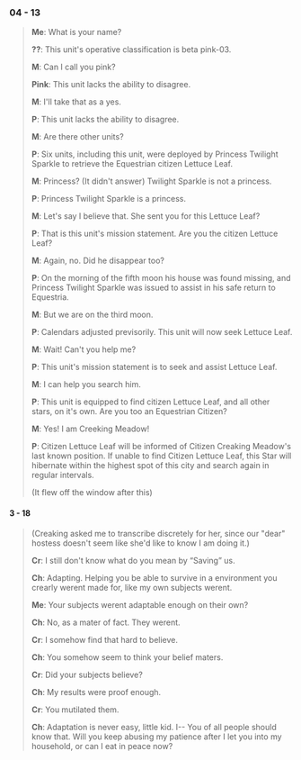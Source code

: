### 04 - 13

>**Me**: What is your name?
>
>**??**: This unit's operative classification is beta pink-03.
>
>**M**: Can I call you pink?
>
>**Pink**: This unit lacks the ability to disagree.
>
>**M**: I'll take that as a yes.
>
>**P**: This unit lacks the ability to disagree.
>
>**M**: Are there other units?
>
>**P**: Six units, including this unit, were deployed by Princess Twilight Sparkle to retrieve the Equestrian citizen Lettuce Leaf.
>
>**M**: Princess? (It didn't answer) Twilight Sparkle is not a princess.
>
>**P**: Princess Twilight Sparkle is a princess.
>
>**M**: Let's say I believe that. She sent you for this Lettuce Leaf?
>
>**P**: That is this unit's mission statement. Are you the citizen Lettuce Leaf?
>
>**M**: Again, no. Did he disappear too?
>
>**P**: On the morning of the fifth moon his house was found missing, and Princess Twilight Sparkle was issued to assist in his safe return to Equestria.
>
>**M**: But we are on the third moon.
>
>**P**: Calendars adjusted previsorily. This unit will now seek Lettuce Leaf.
>
>**M**: Wait! Can't you help me?
>
>**P**: This unit's mission statement is to seek and assist Lettuce Leaf.
>
>**M**: I can help you search him.
>
>**P**: This unit is equipped to find citizen Lettuce Leaf, and all other stars, on it's own. Are you too an Equestrian Citizen?
>
>**M**: Yes! I am Creeking Meadow!
>
>**P**: Citizen Lettuce Leaf will be informed of Citizen Creaking Meadow's last known position. If unable to find Citizen Lettuce Leaf, this Star will hibernate within the highest spot of this city and search again in regular intervals.
>
>(It flew off the window after this)

#### 3 - 18

>(Creaking asked me to transcribe discretely for her, since our "dear" hostess doesn't seem like she'd like to know I am doing it.)
>
>
>**Cr**: I still don't know what do you mean by “Saving” us.
>
>**Ch**: Adapting. Helping you be able to survive in a environment you crearly werent made for, like my own subjects werent.
>
>**Me**: Your subjects werent adaptable enough on their own?
>
>**Ch**: No, as a mater of fact. They werent.
>
>**Cr**: I somehow find that hard to believe.
>
>**Ch**: You somehow seem to think your belief maters.
>
>**Cr**: Did your subjects believe?
>
>**Ch**: My results were proof enough.
>
>**Cr**: You mutilated them.
>
>**Ch**: Adaptation is never easy, little kid. I-- You of all people should know that. Will you keep abusing my patience after I let you into my household, or can I eat in peace now?

